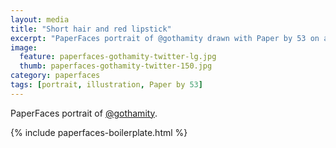```yaml
---
layout: media
title: "Short hair and red lipstick"
excerpt: "PaperFaces portrait of @gothamity drawn with Paper by 53 on an iPad."
image: 
  feature: paperfaces-gothamity-twitter-lg.jpg
  thumb: paperfaces-gothamity-twitter-150.jpg
category: paperfaces
tags: [portrait, illustration, Paper by 53]
---
```


PaperFaces portrait of [@gothamity](http://twitter.com/gothamity).

{% include paperfaces-boilerplate.html %}